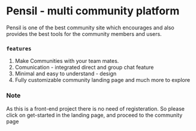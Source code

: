# Pensil - multi community platform

Pensil is one of the best community site which encourages and also provides the best tools for the community members and users.

### `features`

1. Make Communities with your team mates.
2. Comunication - integrated direct and group chat feature
3. Minimal and easy to understand - design
4. Fully customizable community landing page
and much more to explore


### Note

As this is a front-end project there is no need of registeration.
So please click on get-started in the landing page, and proceed to the community page 
